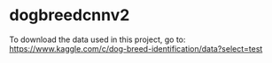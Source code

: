 # dogbreedcnnv2


To download the data used in this project, go to: https://www.kaggle.com/c/dog-breed-identification/data?select=test

